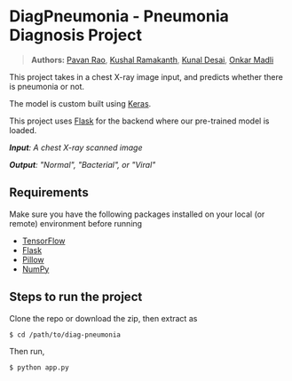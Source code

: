 # **DiagPneumonia** - Pneumonia Diagnosis Project

> **Authors:**
> [Pavan Rao](https://github.com/pavanpej), [Kushal Ramakanth](https://github.com/kushalramakanth), [Kunal Desai](https://github.com/kunaldesai97), [Onkar Madli](https://github.com/onkarl5)

This project takes in a chest X-ray image input, and predicts whether there is pneumonia or not.

The model is custom built using [Keras](https://keras.io/).

This project uses [Flask](http://flask.pocoo.org/) for the backend where our pre-trained model is loaded.

***Input**: A chest X-ray scanned image*

***Output**: "Normal", "Bacterial", or "Viral"*

## Requirements
Make sure you have the following packages installed on your local (or remote) environment before running 
- [TensorFlow](https://www.tensorflow.org/install)
- [Flask](flask.pocoo.org/docs/1.0/installation/)
- [Pillow](https://pillow.readthedocs.io/en/stable/installation.html)
- [NumPy](https://pypi.org/project/numpy/)

## Steps to run the project
Clone the repo or download the zip, then extract as
```
$ cd /path/to/diag-pneumonia
```
Then run,
```
$ python app.py
```
